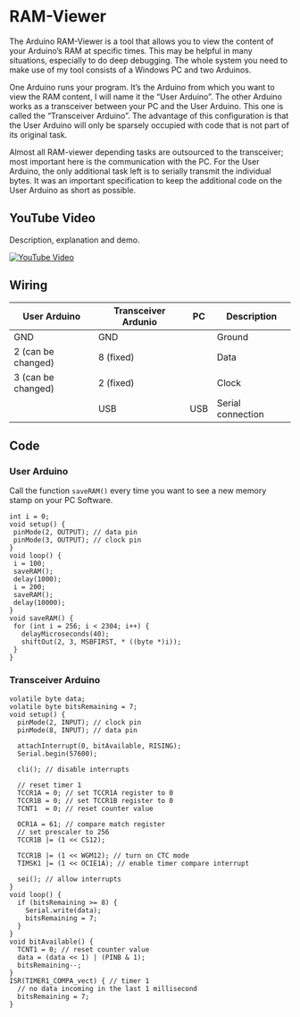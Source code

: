 # RAM-Viewer
The Arduino RAM-Viewer is a tool that allows you to view the content of your Arduino’s RAM at specific times. This may be helpful in many situations, especially to do deep debugging. The whole system you need to make use of my tool consists of a Windows PC and two Arduinos.

One Arduino runs your program. It’s the Arduino from which you want to view the RAM content, I will name it the “User Arduino”. The other Arduino works as a transceiver between your PC and the User Arduino. This one is called the “Transceiver Arduino”. The advantage of this configuration is that the User Arduino will only be sparsely occupied with code that is not part of its original task. 

Almost all RAM-viewer depending tasks are outsourced to the transceiver; most important here is the communication with the PC. For the User Arduino, the only additional task left is to serially transmit the individual bytes. It was an important specification to keep the additional code on the User Arduino as short as possible.

## YouTube Video
Description, explanation and demo.

[![YouTube Video](https://img.youtube.com/vi/oL_8Slv-a80/0.jpg)](https://www.youtube.com/watch?v=oL_8Slv-a80)

## Wiring
| User Arduino | Transceiver Ardunio | PC | Description |
| --- | --- | --- | --- |
|GND|GND||Ground|
|2 (can be changed)|8 (fixed)||Data|
|3 (can be changed)|2 (fixed)||Clock|
| |USB|USB|Serial connection|

## Code
### User Arduino
Call the function `saveRAM()` every time you want to see a new memory stamp on your PC Software.
```Arduino
int i = 0;
void setup() {
 pinMode(2, OUTPUT); // data pin
 pinMode(3, OUTPUT); // clock pin
}
void loop() {
 i = 100;
 saveRAM();
 delay(1000);
 i = 200;
 saveRAM();
 delay(10000);
}
void saveRAM() {
 for (int i = 256; i < 2304; i++) {
   delayMicroseconds(40);
   shiftOut(2, 3, MSBFIRST, * ((byte *)i));
 }
}
```

### Transceiver Arduino
```Arduino
volatile byte data;
volatile byte bitsRemaining = 7;
void setup() {
  pinMode(2, INPUT); // clock pin
  pinMode(8, INPUT); // data pin
  
  attachInterrupt(0, bitAvailable, RISING);
  Serial.begin(57600);
  
  cli(); // disable interrupts
  
  // reset timer 1
  TCCR1A = 0; // set TCCR1A register to 0
  TCCR1B = 0; // set TCCR1B register to 0
  TCNT1  = 0; // reset counter value
  
  OCR1A = 61; // compare match register
  // set prescaler to 256
  TCCR1B |= (1 << CS12);   
  
  TCCR1B |= (1 << WGM12); // turn on CTC mode
  TIMSK1 |= (1 << OCIE1A); // enable timer compare interrupt
  
  sei(); // allow interrupts
}
void loop() {
  if (bitsRemaining >= 8) {
    Serial.write(data);
    bitsRemaining = 7;
  }
}
void bitAvailable() {
  TCNT1 = 0; // reset counter value
  data = (data << 1) | (PINB & 1);
  bitsRemaining--;
}
ISR(TIMER1_COMPA_vect) { // timer 1 
  // no data incoming in the last 1 millisecond
  bitsRemaining = 7;
}
```
